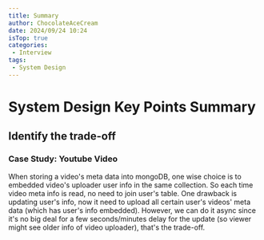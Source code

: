 ```yaml
---
title: Summary
author: ChocolateAceCream
date: 2024/09/24 10:24
isTop: true
categories:
 - Interview
tags:
 - System Design
---
```


# System Design Key Points Summary <Badge text="System" type="warning" />

## Identify the trade-off

### Case Study: Youtube Video
When storing a video's meta data into mongoDB, one wise choice is to embedded video's uploader user info in the same collection. So each time video meta info is read, no need to join user's table. One drawback is updating user's info, now it need to upload all certain user's videos' meta data (which has user's info embedded). However, we can do it async since it's no big deal for a few seconds/minutes delay for the update (so viewer might see older info of video uploader), that's the trade-off.